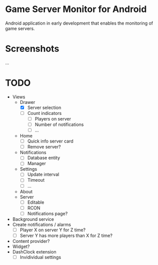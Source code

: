 Game Server Monitor for Android
===============================

Android application in early development that enables the monitoring of game servers.

Screenshots
===========

...

TODO
====

* Views
  * Drawer
    - [x] Server selection
    - [ ] Count indicators
      - [ ] Players on server
      - [ ] Number of notifications
      - [ ] ...
  * Home
    - [ ] Quick info server card
    - [ ] Remove server?
  * Notifications
  	- [ ] Database entity
  	- [ ] Manager
  * Settings
  	- [ ] Update interval
  	- [ ] Timeout
  	- [ ] ...
  * About
  * Server
  	- [ ] Editable
  	- [ ] RCON
  	- [ ] Notifications page?
* Background service
* Create notifications / alarms
  - [ ] Player X on server Y for Z time?
  - [ ] Server Y has more players than X for Z time?
* Content provider?
* Widget?
* DashClock extension
  - [ ] Invidividual settings
